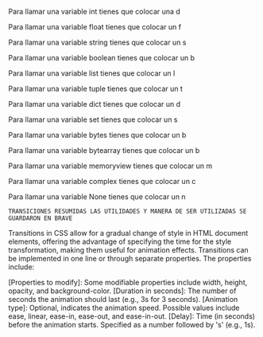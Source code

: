 
Para llamar una variable int tienes que colocar una d

Para llamar una variable float tienes que colocar un f

Para llamar una variable string tienes que colocar un s

Para llamar una variable boolean tienes que colocar un b

Para llamar una variable list tienes que colocar un l

Para llamar una variable tuple tienes que colocar un t

Para llamar una variable dict tienes que colocar un d

Para llamar una variable set tienes que colocar un s

Para llamar una variable bytes tienes que colocar un b

Para llamar una variable bytearray tienes que colocar un b

Para llamar una variable memoryview tienes que colocar un m

Para llamar una variable complex tienes que colocar un c

Para llamar una variable None tienes que colocar un n



    TRANSICIONES RESUMIDAS LAS UTILIDADES Y MANERA DE SER UTILIZADAS SE GUARDARON EN BRAVE

Transitions in CSS allow for a gradual change of style in HTML document elements, offering the advantage of specifying the time for the style transformation, making them useful for animation effects. Transitions can be implemented in one line or through separate properties. The properties include:

[Properties to modify]: Some modifiable properties include width, height, opacity, and background-color.
[Duration in seconds]: The number of seconds the animation should last (e.g., 3s for 3 seconds).
[Animation type]: Optional, indicates the animation speed. Possible values include ease, linear, ease-in, ease-out, and ease-in-out.
[Delay]: Time (in seconds) before the animation starts. Specified as a number followed by 's' (e.g., 1s).
